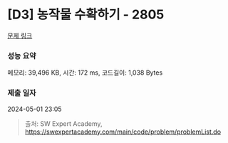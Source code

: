 # [D3] 농작물 수확하기 - 2805 

[문제 링크](https://swexpertacademy.com/main/code/problem/problemDetail.do?contestProbId=AV7GLXqKAWYDFAXB) 

### 성능 요약

메모리: 39,496 KB, 시간: 172 ms, 코드길이: 1,038 Bytes

### 제출 일자

2024-05-01 23:05



> 출처: SW Expert Academy, https://swexpertacademy.com/main/code/problem/problemList.do